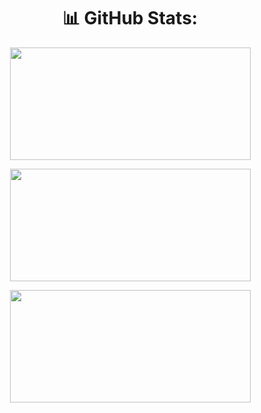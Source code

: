 <div align ="center">

  # 📊 GitHub Stats:

  <img height="180px" width="385px" src="https://github-readme-stats.vercel.app/api?username=Leonardo-Luz&theme=dark&hide_border=false&include_all_commits=true&count_private=false"></img>

  <img height="180px" width="385px" src="https://github-readme-streak-stats.herokuapp.com/?user=Leonardo-Luz&theme=dark&hide_border=false"></img>

  <img height="180px" width="385px" src="https://github-readme-stats.vercel.app/api/top-langs/?username=Leonardo-Luz&theme=dark&hide_border=false&include_all_commits=true&count_private=true&layout=compact"></img>

</div>
